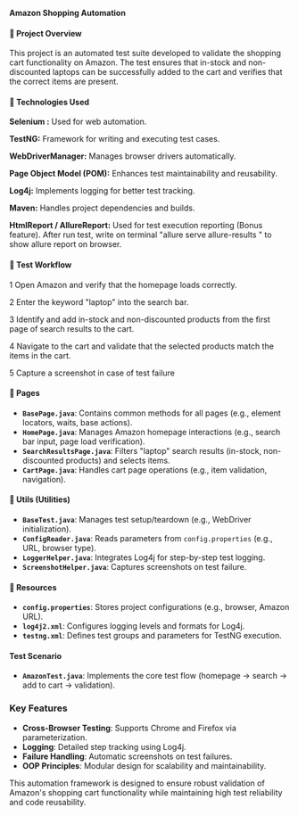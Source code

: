 **Amazon Shopping Automation**

#### 📁 Project Overview

This project is an automated test suite developed to validate the shopping cart functionality on Amazon. The test ensures that in-stock and non-discounted laptops can be successfully added to the cart and verifies that the correct items are present.

#### 📁 Technologies Used

**Selenium :** Used for web automation.

**TestNG:** Framework for writing and executing test cases.

**WebDriverManager:** Manages browser drivers automatically.

**Page Object Model (POM):** Enhances test maintainability and reusability.

**Log4j:** Implements logging for better test tracking.

**Maven:** Handles project dependencies and builds.

**HtmlReport / AllureReport:** Used for test execution reporting (Bonus feature). After run test, write on terminal "allure serve allure-results " to show allure report on browser.

#### 📁 Test Workflow

1 Open Amazon and verify that the homepage loads correctly.

2 Enter the keyword "laptop" into the search bar.

3 Identify and add in-stock and non-discounted products from the first page of search results to the cart.

4 Navigate to the cart and validate that the selected products match the items in the cart.

5 Capture a screenshot in case of test failure


#### 📁 Pages
- **`BasePage.java`**: Contains common methods for all pages (e.g., element locators, waits, base actions).
- **`HomePage.java`**: Manages Amazon homepage interactions (e.g., search bar input, page load verification).
- **`SearchResultsPage.java`**: Filters "laptop" search results (in-stock, non-discounted products) and selects items.
- **`CartPage.java`**: Handles cart page operations (e.g., item validation, navigation).

#### 📁 Utils (Utilities)
- **`BaseTest.java`**: Manages test setup/teardown (e.g., WebDriver initialization).
- **`ConfigReader.java`**: Reads parameters from `config.properties` (e.g., URL, browser type).
- **`LoggerHelper.java`**: Integrates Log4j for step-by-step test logging.
- **`ScreenshotHelper.java`**: Captures screenshots on test failure.

#### 📁 Resources
- **`config.properties`**: Stores project configurations (e.g., browser, Amazon URL).
- **`log4j2.xml`**: Configures logging levels and formats for Log4j.
- **`testng.xml`**: Defines test groups and parameters for TestNG execution.

####  Test Scenario
- **`AmazonTest.java`**: Implements the core test flow (homepage → search → add to cart → validation).

### Key Features
- **Cross-Browser Testing**: Supports Chrome and Firefox via parameterization.
- **Logging**: Detailed step tracking using Log4j.
- **Failure Handling**: Automatic screenshots on test failures.
- **OOP Principles**: Modular design for scalability and maintainability.




This automation framework is designed to ensure robust validation of Amazon's shopping cart functionality while maintaining high test reliability and code reusability.

